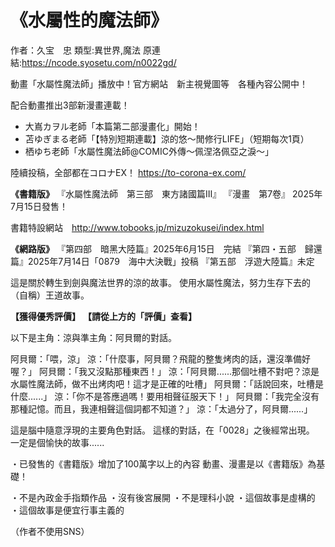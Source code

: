 # 《水屬性的魔法師》

作者：久宝　忠
類型:異世界,魔法
原連結:https://ncode.syosetu.com/n0022gd/

動畫「水屬性魔法師」播放中！官方網站　新主視覺圖等　各種內容公開中！

配合動畫推出3部新漫畫連載！
- 大嶌カヲル老師「本篇第二部漫畫化」開始！
- 苫ゆぎまる老師「【特別短期連載】涼的悠～閒修行LIFE」（短期每次1頁）
- 栖ゆち老師「水屬性魔法師@COMIC外傳〜佩涅洛佩亞之淚〜」

陸續投稿，全部都在コロナEX！
https://to-corona-ex.com/

**《書籍版》**
『水屬性魔法師　第三部　東方諸國篇Ⅲ』
『漫畫　第7卷』
2025年7月15日發售！

書籍特設網站　http://www.tobooks.jp/mizuzokusei/index.html

**《網路版》**
『第四部　暗黑大陸篇』2025年6月15日　完結
『第四・五部　歸還篇』2025年7月14日「0879　海中大決戰」投稿
『第五部　浮遊大陸篇』未定

這是關於轉生到劍與魔法世界的涼的故事。
使用水屬性魔法，努力生存下去的（自稱）王道故事。

**【獲得優秀評價】**
**【請從上方的「評價」查看】**

以下是主角：涼與準主角：阿貝爾的對話。

阿貝爾：「喂，涼」
涼：「什麼事，阿貝爾？飛龍的整隻烤肉的話，還沒準備好喔？」
阿貝爾：「我又沒點那種東西！」
涼：「阿貝爾......那個吐槽不對吧？涼是水屬性魔法師，做不出烤肉吧！這才是正確的吐槽」
阿貝爾：「話說回來，吐槽是什麼......」
涼：「你不是答應過嗎！要用相聲征服天下！」
阿貝爾：「我完全沒有那種記憶。而且，我連相聲這個詞都不知道？」
涼：「太過分了，阿貝爾......」

這是腦中隨意浮現的主要角色對話。
這樣的對話，在「0028」之後經常出現。
一定是個愉快的故事......

・已發售的《書籍版》增加了100萬字以上的內容
動畫、漫畫是以《書籍版》為基礎！

・不是內政金手指類作品
・沒有後宮展開
・不是理科小說
・這個故事是虛構的
・這個故事是便宜行事主義的

（作者不使用SNS）
